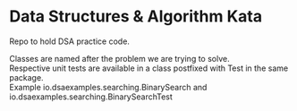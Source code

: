 Data Structures & Algorithm Kata
================================

Repo to hold DSA practice code. 

Classes are named after the problem we are trying to solve.   
Respective unit tests are available in a class postfixed with Test in the same package.  
Example io.dsaexamples.searching.BinarySearch and io.dsaexamples.searching.BinarySearchTest 